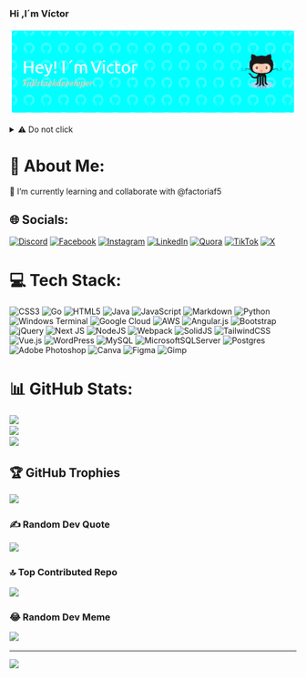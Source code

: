 ### Hi ,I´m Víctor
![Header](./github-header-image(1).png)
<details>
  <summary>⚠️ Do not click </summary>
  
```javascript
const VicSDN = {
    pronouns: "He" | "Him",
    askMeAbout: ["app dev", "web dev", "tech","node.js"],
        backEnd: ["nodejs", "java", "python"],
        fronEnd: ["html" , "css" , "javascript","react"],   
    },
}
```
</details>

# 💫 About Me:
🌱 I’m currently learning and collaborate with @factoriaf5


## 🌐 Socials:
[![Discord](https://img.shields.io/badge/Discord-%237289DA.svg?logo=discord&logoColor=white)](https://discord.gg/victorsdnfs) [![Facebook](https://img.shields.io/badge/Facebook-%231877F2.svg?logo=Facebook&logoColor=white)](![Header](https://www.facebook.com/victor.menendez.54)) [![Instagram](https://img.shields.io/badge/Instagram-%23E4405F.svg?logo=Instagram&logoColor=white)](https://instagram.com/VictorSDN10) [![LinkedIn](https://img.shields.io/badge/LinkedIn-%230077B5.svg?logo=linkedin&logoColor=white)](https://linkedin.com/in/VicSDN) [![Quora](https://img.shields.io/badge/Quora-%23B92B27.svg?logo=Quora&logoColor=white)](https://es.quora.com/profile/V%C3%ADctor-190) [![TikTok](https://img.shields.io/badge/TikTok-%23000000.svg?logo=TikTok&logoColor=white)](https://tiktok.com/@victorsdn) [![X](https://img.shields.io/badge/X-black.svg?logo=X&logoColor=white)](https://x.com/VictorSDN) 

# 💻 Tech Stack:
![CSS3](https://img.shields.io/badge/css3-%231572B6.svg?style=flat&logo=css3&logoColor=white) ![Go](https://img.shields.io/badge/go-%2300ADD8.svg?style=flat&logo=go&logoColor=white) ![HTML5](https://img.shields.io/badge/html5-%23E34F26.svg?style=flat&logo=html5&logoColor=white) ![Java](https://img.shields.io/badge/java-%23ED8B00.svg?style=flat&logo=openjdk&logoColor=white) ![JavaScript](https://img.shields.io/badge/javascript-%23323330.svg?style=flat&logo=javascript&logoColor=%23F7DF1E) ![Markdown](https://img.shields.io/badge/markdown-%23000000.svg?style=flat&logo=markdown&logoColor=white) ![Python](https://img.shields.io/badge/python-3670A0?style=flat&logo=python&logoColor=ffdd54) ![Windows Terminal](https://img.shields.io/badge/Windows%20Terminal-%234D4D4D.svg?style=flat&logo=windows-terminal&logoColor=white) ![Google Cloud](https://img.shields.io/badge/GoogleCloud-%234285F4.svg?style=flat&logo=google-cloud&logoColor=white) ![AWS](https://img.shields.io/badge/AWS-%23FF9900.svg?style=flat&logo=amazon-aws&logoColor=white) ![Angular.js](https://img.shields.io/badge/angular.js-%23E23237.svg?style=flat&logo=angularjs&logoColor=white) ![Bootstrap](https://img.shields.io/badge/bootstrap-%238511FA.svg?style=flat&logo=bootstrap&logoColor=white) ![jQuery](https://img.shields.io/badge/jquery-%230769AD.svg?style=flat&logo=jquery&logoColor=white) ![Next JS](https://img.shields.io/badge/Next-black?style=flat&logo=next.js&logoColor=white) ![NodeJS](https://img.shields.io/badge/node.js-6DA55F?style=flat&logo=node.js&logoColor=white) ![Webpack](https://img.shields.io/badge/webpack-%238DD6F9.svg?style=flat&logo=webpack&logoColor=black) ![SolidJS](https://img.shields.io/badge/SolidJS-2c4f7c?style=flat&logo=solid&logoColor=c8c9cb) ![TailwindCSS](https://img.shields.io/badge/tailwindcss-%2338B2AC.svg?style=flat&logo=tailwind-css&logoColor=white) ![Vue.js](https://img.shields.io/badge/vue.js-%2335495e.svg?style=flat&logo=vuedotjs&logoColor=%234FC08D) ![WordPress](https://img.shields.io/badge/WordPress-%23117AC9.svg?style=flat&logo=WordPress&logoColor=white) ![MySQL](https://img.shields.io/badge/mysql-%2300000f.svg?style=flat&logo=mysql&logoColor=white) ![MicrosoftSQLServer](https://img.shields.io/badge/Microsoft%20SQL%20Server-CC2927?style=flat&logo=microsoft%20sql%20server&logoColor=white) ![Postgres](https://img.shields.io/badge/postgres-%23316192.svg?style=flat&logo=postgresql&logoColor=white) ![Adobe Photoshop](https://img.shields.io/badge/adobe%20photoshop-%2331A8FF.svg?style=flat&logo=adobe%20photoshop&logoColor=white) ![Canva](https://img.shields.io/badge/Canva-%2300C4CC.svg?style=flat&logo=Canva&logoColor=white) ![Figma](https://img.shields.io/badge/figma-%23F24E1E.svg?style=flat&logo=figma&logoColor=white) ![Gimp](https://img.shields.io/badge/Gimp-657D8B?style=flat&logo=gimp&logoColor=FFFFFF)
# 📊 GitHub Stats:
![](https://github-readme-stats.vercel.app/api?username=VicSDN&theme=material-palenight&hide_border=false&include_all_commits=true&count_private=false)<br/>
![](https://github-readme-streak-stats.herokuapp.com/?user=VicSDN&theme=material-palenight&hide_border=false)<br/>
![](https://github-readme-stats.vercel.app/api/top-langs/?username=VicSDN&theme=material-palenight&hide_border=false&include_all_commits=true&count_private=false&layout=compact)

## 🏆 GitHub Trophies
![](https://github-profile-trophy.vercel.app/?username=VicSDN&theme=darkhub&no-frame=false&no-bg=false&margin-w=4)

### ✍️ Random Dev Quote
![](https://quotes-github-readme.vercel.app/api?type=horizontal&theme=tokyonight)

### 🔝 Top Contributed Repo
![](https://github-contributor-stats.vercel.app/api?username=VicSDN&limit=5&theme=flat&combine_all_yearly_contributions=true)

### 😂 Random Dev Meme
<img src='https://randommeme-five.vercel.app/' style="height: 400px;"/>

---
[![](https://visitcount.itsvg.in/api?id=VicSDN&icon=1&color=1)](https://visitcount.itsvg.in)

<!-- Proudly created with GPRM ( https://gprm.itsvg.in ) -->
